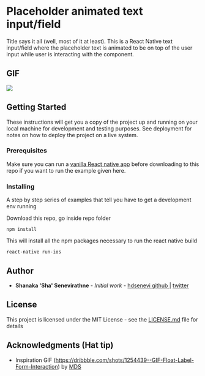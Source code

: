 # Placeholder animated text input/field

Title says it all (well, most of it at least). This is a React Native text input/field where the placeholder text is animated to be on top of the user input while user is interacting with the component.

## GIF
![](https://github.com/hdsenevi/PlaceholderAnimatedTextField/blob/feature/docs/docs/TextFieldAnimated.gif)

## Getting Started

These instructions will get you a copy of the project up and running on your local machine for development and testing purposes. See deployment for notes on how to deploy the project on a live system.

### Prerequisites

Make sure you can run a [vanilla React native app](https://facebook.github.io/react-native/docs/getting-started.html) before downloading to this repo if you want to run the example given here.

### Installing

A step by step series of examples that tell you have to get a development env running

Download this repo, go inside repo folder

```
npm install
```

This will install all the npm packages necessary to run the react native build

```
react-native run-ios
```

## Author

* **Shanaka 'Sha' Senevirathne** - *Initial work* - [hdsenevi github ](https://github.com/hdsenevi) | [twitter](https://twitter.com/hdsenevi)

## License

This project is licensed under the MIT License - see the [LICENSE.md](LICENSE.md) file for details

## Acknowledgments (Hat tip)

* Inspiration GIF (https://dribbble.com/shots/1254439--GIF-Float-Label-Form-Interaction) by [MDS](https://dribbble.com/mds)
